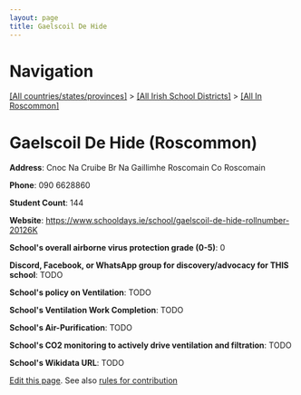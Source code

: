 ```yaml
---
layout: page
title: Gaelscoil De Hide
---
```

# Navigation

[[All countries/states/provinces]](../../..) > [[All Irish School Districts]](../..) > [[All In Roscommon]](..)

# Gaelscoil De Hide (Roscommon)

**Address**: Cnoc Na Cruibe Br Na Gaillimhe Roscomain Co Roscomain

**Phone**: 090 6628860

**Student Count**: 144

**Website**: <https://www.schooldays.ie/school/gaelscoil-de-hide-rollnumber-20126K>

**School's overall airborne virus protection grade (0-5)**: 0

**Discord, Facebook, or WhatsApp group for discovery/advocacy for THIS school**: TODO

**School's policy on Ventilation**: TODO

**School's Ventilation Work Completion**: TODO

**School's Air-Purification**: TODO

**School's CO2 monitoring to actively drive ventilation and filtration**: TODO

**School's Wikidata URL**: TODO


[Edit this page](https://github.com/ventilate-schools/Ireland/edit/main/./Roscommon/Gaelscoil_De_Hide.md). See also [rules for contribution](../../../contribution-rules/)